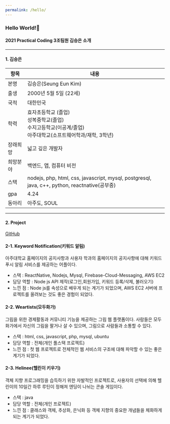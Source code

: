 ```yaml
---
permalink: /hello/
---
```


### Hello World!👋
#### 2021 Practical Coding 3조팀원 김승은 소개
- - -
#### 1. 김승은    

항목 | 내용
---- | ----
본명 | 김승은(Seung Eun Kim)
출생 | 2000년 5월 5일 (22세)
국적 | 대한민국
학력 | 효자초등학교 (졸업)<br/>성복중학교(졸업)<br/>수지고등학교(이공계/졸업)<br/>아주대학교(소프트웨어학과/재학, 3학년)
장래희망 | 넓고 깊은 개발자
희망분야 | 백엔드, 앱, 컴퓨터 비전
스택 | nodejs, php, html, css, javascript, mysql, postgresql, java, c++, python, reactnative(공부중)
gpa | 4.24
동아리 | 아주도, SOUL

- - -
#### 2. Project    
[GitHub](https://github.com/julie0005?tab=repositories)
#### 2-1. Keyword Notification(키워드 알림)
아주대학교 홈페이지의 공지사항과 사용자 학과의 홈페이지의 공지사항에 대해 키워드 푸시 알림 서비스를 제공하는 어플이다.  
* 스택 : ReactNative, Nodejs, Mysql, Firebase-Cloud-Messaging, AWS EC2  
* 담당 역할 : Node js API 제작(로그인,회원가입, 키워드 등록/삭제, 불러오기)  
* 느낀 점 : Node js를 속성으로 배우게 되는 계기가 되었으며, AWS EC2 서버에 프로젝트를 올려보는 것도 좋은 경험이 되었다.  

#### 2-2. Weartists(모두화가)  
그림을 위한 경제활동과 커뮤니티 기능을 제공하는 그림 웹 플랫폼이다. 사람들은 모두화가에서 자신의 그림을 팔거나 살 수 있으며, 그림으로 사람들과 소통할 수 있다.  
* 스택 : html, css, javascript, php, mysql, ubuntu  
* 담당 역할 : 전체(개인 풀스택 프로젝트)  
* 느낀 점 : 첫 웹 프로젝트로 전체적인 웹 서비스의 구조에 대해 파악할 수 있는 좋은 계기가 되었다.  

#### 2-3. Helinee(헬린이 키우기)  
객체 지향 프로그래밍을 습득하기 위한 자발적인 프로젝트로, 사용자의 선택에 의해 헬린이의 10일간 하루 루틴이 정해져 엔딩이 나뉘는 콘솔 게임이다.  
* 스택 : java  
* 담당 역할 : 전체(개인 프로젝트)
* 느낀 점 : 클래스와 객체, 추상화, 은닉화 등 객체 지향의 중요한 개념들을 체화하게 되는 계기가 되었다.

